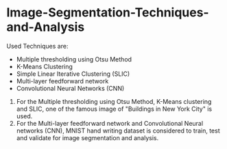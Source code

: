 # Image-Segmentation-Techniques-and-Analysis
Used Techniques are: <br>
- Multiple thresholding using Otsu Method
- K-Means Clustering
- Simple Linear Iterative Clustering (SLIC)
- Multi-layer feedforward network
- Convolutional Neural Networks (CNN)

1) For the Multiple thresholding using Otsu Method, K-Means clustering and SLIC, one of the famous image of "Buildings in New York City" is used.
2) For the Multi-layer feedforward network and Convolutional Neural networks (CNN), MNIST hand writing dataset is considered to train, test and validate for image segmentation and analysis.

